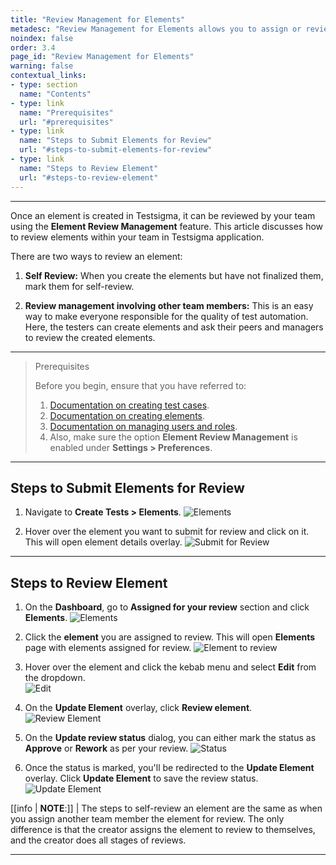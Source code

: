 ```yaml
---
title: "Review Management for Elements"
metadesc: "Review Management for Elements allows you to assign or review elements among the team members in Testsigma | Learn how to assign or review the elements created within your team"
noindex: false
order: 3.4
page_id: "Review Management for Elements"
warning: false
contextual_links:
- type: section
  name: "Contents"
- type: link
  name: "Prerequisites"
  url: "#prerequisites"
- type: link
  name: "Steps to Submit Elements for Review"
  url: "#steps-to-submit-elements-for-review"
- type: link
  name: "Steps to Review Element"
  url: "#steps-to-review-element" 
---
```


---

Once an element is created in Testsigma, it can be reviewed by your team using the **Element Review Management** feature. This article discusses how to review elements within your team in Testsigma application. 

There are two ways to review an element: 

1. **Self Review:** When you create the elements but have not finalized them, mark them for self-review.
   
2. **Review management involving other team members:** This is an easy way to make everyone responsible for the quality of test automation. Here, the testers can create elements and ask their peers and managers to review the created elements.


---


> <p id="prerequisites">Prerequisites</p>
>
> Before you begin, ensure that you have referred to:
> 1. [Documentation on creating test cases](https://testsigma.com/docs/test-cases/manage/add-edit-delete/#create-test-case).
> 2. [Documentation on creating elements](https://testsigma.com/docs/elements/overview/).
> 3. [Documentation on managing users and roles](https://testsigma.com/docs/collaboration/users-roles/). 
> 4. Also, make sure the option **Element Review Management** is enabled under **Settings > Preferences**.


---


## **Steps to Submit Elements for Review**

1. Navigate to **Create Tests > Elements**. 
![Elements](https://s3.amazonaws.com/static-docs.testsigma.com/new_images/projects/applications/Steps_to_Submit_Elements_for_Review_1.1.png)


2. Hover over the element you want to submit for review and click on it. This will open element details overlay. 
![Submit for Review](https://s3.amazonaws.com/static-docs.testsigma.com/new_images/projects/applications/Steps_to_Submit_Elements_for_Review_5.2.png)



---


## **Steps to Review Element**


1. On the **Dashboard**, go to **Assigned for your review** section and click **Elements**. 
![Elements](https://s3.amazonaws.com/static-docs.testsigma.com/new_images/projects/applications/Steps_to_Review_Element_1.png)

2. Click the **element** you are assigned to review. This will open **Elements** page with elements assigned for review. 
![Element to review](https://s3.amazonaws.com/static-docs.testsigma.com/new_images/projects/applications/Steps_to_Review_Element_2.png)

3. Hover over the element and click the kebab menu and select **Edit** from the dropdown.  
![Edit](https://s3.amazonaws.com/static-docs.testsigma.com/new_images/projects/applications/Steps_to_Review_Element_3.png)

4. On the **Update Element** overlay, click **Review element**.
![Review Element](https://s3.amazonaws.com/static-docs.testsigma.com/new_images/projects/applications/Steps_to_Review_Element_4.1.png)

5. On the **Update review status** dialog, you can either mark the status as **Approve** or **Rework** as per your review. 
![Status](https://s3.amazonaws.com/static-docs.testsigma.com/new_images/projects/applications/Steps_to_Review_Element_5.png)

6. Once the status is marked, you'll be redirected to the **Update Element** overlay. Click **Update Element** to save the review status. 
![Update Element](https://s3.amazonaws.com/static-docs.testsigma.com/new_images/projects/applications/Steps_to_Review_Element_6.1.png)



[[info | **NOTE**:]]
| The steps to self-review an element are the same as when you assign another team member the element for review. The only difference is that the creator assigns the element to review to themselves, and the creator does all stages of reviews.


---